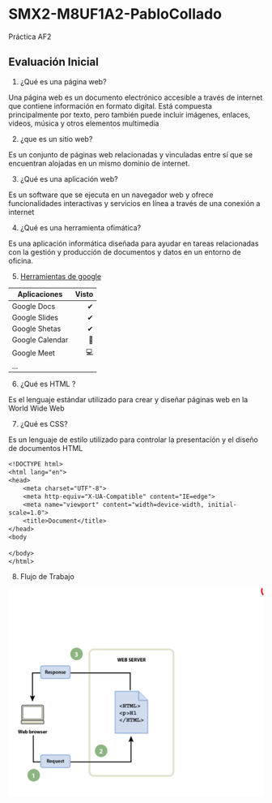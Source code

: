 # SMX2-M8UF1A2-PabloCollado
Práctica AF2

## Evaluación Inicial

1. ¿Qué es una página web?

Una página web es un documento electrónico accesible a través de internet que contiene información en formato digital. Está compuesta principalmente por texto, pero también puede incluir imágenes, enlaces, videos, música y otros elementos multimedia

2. ¿que es un sitio web?

Es un conjunto de páginas web relacionadas y vinculadas entre sí que se encuentran alojadas en un mismo dominio de internet.

3. ¿Qué es una aplicación web?

Es un software que se ejecuta en un navegador web y ofrece funcionalidades interactivas y servicios en línea a través de una 
conexión a internet

4. ¿Qué es una herramienta ofimática?

Es una aplicación informática diseñada para ayudar en tareas relacionadas con la gestión y producción de documentos y datos en un entorno de oficina.

5. [Herramientas de google](https://www.google.com/intl/es-419/chrome/browser-tools/ "Descubre las herramientas integradas del navegador chrome")

|Aplicaciones |Visto |
|----------|----------:|
|Google Docs |✔|
|Google Slides|✔|
|Google Shetas|✔|
|Google Calendar|📅|
|Google Meet|💻|
|... | |...|

6. ¿Qué es HTML ?

Es el lenguaje estándar utilizado para crear y diseñar páginas web en la World Wide Web

7. ¿Qué es CSS?

Es un lenguaje de estilo utilizado para controlar la presentación y el diseño de documentos HTML

````
<!DOCTYPE html>
<html lang="en">
<head>
    <meta charset="UTF"-8">
    <meta http-equiv="X-UA-Compatible" content="IE=edge">
    <meta name="viewport" content="width=device-width, initial-scale=1.0">
    <title>Document</title>
</head>
<body

</body>
</html>
````

8. Flujo de Trabajo

![U+200E](https://github.com/Pablocollado1/SMX2-M8UF1A2-PabloCollado/blob/main/Captura%20de%20pantalla%202023-09-29%20160640.png "IMAGEN")
